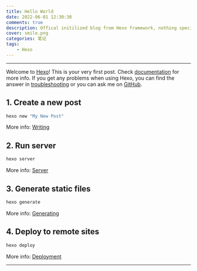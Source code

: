 ```yaml
---
title: Hello World
date: 2022-06-01 12:30:30
comments: true
description: Offical initilized blog from Hexo framework, nothing special but for testing.
cover: smile.png
categories: 笔记
tags:
    - Hexo
---
```

---

Welcome to [Hexo](https://hexo.io/)! This is your very first post. Check [documentation](https://hexo.io/docs/) for more info. If you get any problems when using Hexo, you can find the answer in [troubleshooting](https://hexo.io/docs/troubleshooting.html) or you can ask me on [GitHub](https://github.com/hexojs/hexo/issues).

## 1. Create a new post

``` bash
hexo new "My New Post"
```

More info: [Writing](https://hexo.io/docs/writing.html)

## 2. Run server

``` bash
hexo server
```

More info: [Server](https://hexo.io/docs/server.html)

## 3. Generate static files

``` bash
hexo generate
```

More info: [Generating](https://hexo.io/docs/generating.html)

## 4. Deploy to remote sites

``` bash
hexo deploy
```

More info: [Deployment](https://hexo.io/docs/one-command-deployment.html)

---